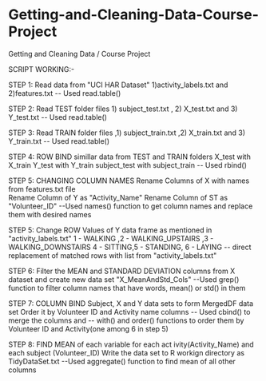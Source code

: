 # Getting-and-Cleaning-Data-Course-Project
Getting and Cleaning Data / Course Project

SCRIPT WORKING:-

 STEP 1: Read data from "UCI HAR Dataset"  1)activity_labels.txt and 2)features.txt 
      -- Used read.table()
      
 STEP 2: Read TEST folder files 1) subject_test.txt , 2) X_test.txt and 3) Y_test.txt
      -- Used read.table()
      
 STEP 3: Read TRAIN folder files ,1) subject_train.txt ,2) X_train.txt and 3) Y_train.txt
      -- Used read.table()
      
 STEP 4: ROW BIND simillar data from TEST and TRAIN folders
	X_test with X_train
	Y_test with Y_train
	subject_test with subject_train
	   -- Used rbind()
	   
STEP 5: CHANGING COLUMN NAMES
	Rename Columns of X with names from features.txt file		
	Rename Column  of Y as "Activity_Name"
	Rename Column  of ST as "Volunteer_ID"
     --Used names() function to get column names and replace them with desired names

 STEP 5: Change ROW Values of Y data frame as mentioned in "activity_labels.txt"
	1 - WALKING ,2 - WALKING_UPSTAIRS ,3 - WALKING_DOWNSTAIRS
	4 - SITTING,5 - STANDING, 6 - LAYING
	   -- direct replacement of matched rows with list from "activity_labels.txt"
	
 STEP 6: Filter the MEAN and STANDARD DEVIATION columns from X dataset and create new data set "X_MeanAndStd_Cols"
     --Used grep() function to filter column names that have words, mean() or std() in them
     
 STEP 7: COLUMN BIND Subject, X and Y data sets to form MergedDF data set Order it by Volunteer ID and Activity name columns
      -- Used cbind() to merge the columns and
      -- with() and order() functions to order them by Volunteer ID and Activity(one among 6 in step 5)
      
 STEP 8: FIND MEAN of each variable for each act ivity(Activity_Name) and each subject (Volunteer_ID)
	Write the data set to R workign directory as TidyDataSet.txt
	    --Used aggregate() function to find mean of all other columns 




